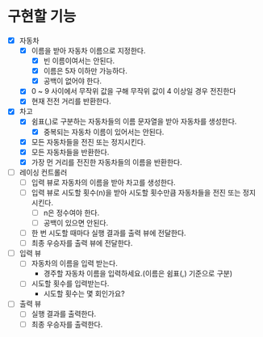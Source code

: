 # 구현할 기능
- [x] 자동차
  - [x] 이름을 받아 자동차 이름으로 지정한다.
    - [x] 빈 이름이여서는 안된다.
    - [x] 이름은 5자 이하만 가능하다.
    - [x] 공백이 없어야 한다.
  - [x] 0 ~ 9 사이에서 무작위 값을 구해 무작위 값이 4 이상일 경우 전진한다
  - [x] 현재 전전 거리를 반환한다.
- [x] 차고
  - [x] 쉼표(,)로 구분하는 자동차들의 이름 문자열을 받아 자동차를 생성한다.
    - [x] 중복되는 자동차 이름이 있어서는 안된다.
  - [x] 모든 자동차들을 전진 또는 정지시킨다.
  - [x] 모든 자동차들을 반환한다.
  - [x] 가장 먼 거리를 전진한 자동차들의 이름을 반환한다.
- [ ] 레이싱 컨트롤러
  - [ ] 입력 뷰로 자동차의 이름을 받아 차고를 생성한다.
  - [ ] 입력 뷰로 시도할 횟수(n)을 받아 시도할 횟수만큼 자동차들을 전진 또는 정지 시킨다.
    - [ ] n은 정수여야 한다.
    - [ ] 공백이 있으면 안된다.
  - [ ] 한 번 시도할 때마다 실행 결과를 출력 뷰에 전달한다.
  - [ ] 최종 우승자를 출력 뷰에 전달한다.
- [ ] 입력 뷰
  - [ ] 자동차의 이름을 입력 받는다.
    - 경주할 자동차 이름을 입력하세요.(이름은 쉼표(,) 기준으로 구분)
  - [ ] 시도할 횟수를 입력받는다.
    - 시도할 횟수는 몇 회인가요?
- [ ] 출력 뷰
  - [ ] 실행 결과를 출력한다.
  - [ ] 최종 우승자를 출력한다.

